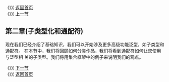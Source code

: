 《《《 [返回首页](../README.md)       <br/>
《《《 [上一节](../ch01/05_Assertions.md)

## 第二章(子类型化和通配符)

现在我们已经介绍了基础知识，我们可以开始涉及更多高级功能泛型，如子类型和通配符。 在本节中，我们将回顾如何分类作品，我们将看到通配符如何让您使用与泛型相
关的子类型。我们将用集合框架中的例子来说明我们的观点。

《《《 [下一节](01_Subtyping_and_the_Substitution_Principle.md)       <br/>
《《《 [返回首页](../README.md)
